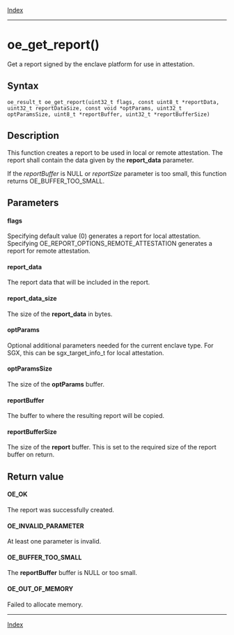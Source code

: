 [Index](index.md)

---
# oe_get_report()

Get a report signed by the enclave platform for use in attestation.

## Syntax

    oe_result_t oe_get_report(uint32_t flags, const uint8_t *reportData, uint32_t reportDataSize, const void *optParams, uint32_t optParamsSize, uint8_t *reportBuffer, uint32_t *reportBufferSize)
## Description 

This function creates a report to be used in local or remote attestation. The report shall contain the data given by the **report_data** parameter.

If the *reportBuffer* is NULL or *reportSize* parameter is too small, this function returns OE_BUFFER_TOO_SMALL.



## Parameters

#### flags

Specifying default value (0) generates a report for local attestation. Specifying OE_REPORT_OPTIONS_REMOTE_ATTESTATION generates a report for remote attestation.

#### report_data

The report data that will be included in the report.

#### report_data_size

The size of the **report_data** in bytes.

#### optParams

Optional additional parameters needed for the current enclave type. For SGX, this can be sgx_target_info_t for local attestation.

#### optParamsSize

The size of the **optParams** buffer.

#### reportBuffer

The buffer to where the resulting report will be copied.

#### reportBufferSize

The size of the **report** buffer. This is set to the required size of the report buffer on return.

## Return value

#### OE_OK

The report was successfully created.

#### OE_INVALID_PARAMETER

At least one parameter is invalid.

#### OE_BUFFER_TOO_SMALL

The **reportBuffer** buffer is NULL or too small.

#### OE_OUT_OF_MEMORY

Failed to allocate memory.

---
[Index](index.md)

